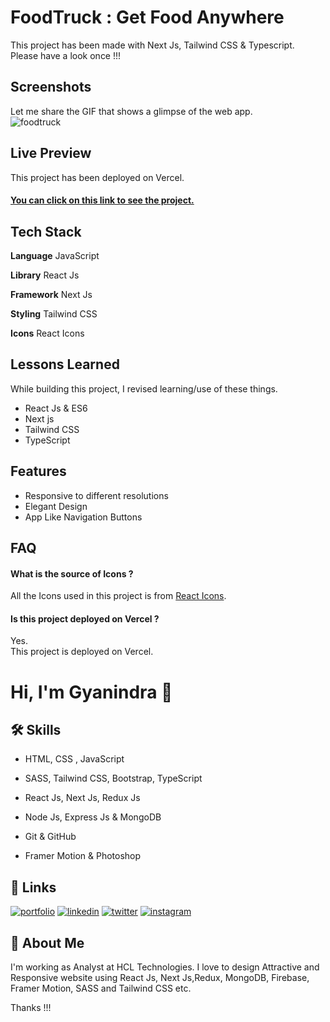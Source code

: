 
# FoodTruck : Get Food Anywhere

This project has been made with Next Js, Tailwind CSS & Typescript.
<br> Please have a look once !!!


## Screenshots

Let me share the GIF that shows a glimpse of the web app. <br>
![foodtruck](https://github.com/iGyanendraYadav/FoodTruck/assets/49138951/24e8877d-9fc6-4f8d-908d-bf75ea3631d6)



## Live Preview

This project has been deployed on Vercel. <br>
<h4><a href="https://foodtruck-rho.vercel.app/">You can click on this link to see the project.</a></h4>


## Tech Stack

**Language** JavaScript

**Library** React Js

**Framework** Next Js

**Styling** Tailwind CSS

**Icons** React Icons



## Lessons Learned

While building this project, I revised learning/use of these things. 
- React Js & ES6
- Next js
- Tailwind CSS
- TypeScript



## Features

- Responsive to different resolutions
- Elegant Design
- App Like Navigation Buttons




## FAQ

#### What is the source of Icons ?

All the Icons used in this project is from <a href="https://react-icons.github.io/react-icons/"> React Icons</a>.

#### Is this project deployed on Vercel ?

Yes. <br>
This project is deployed on Vercel.




# Hi, I'm Gyanindra 👋


## 🛠 Skills
 - HTML, CSS , JavaScript

 - SASS, Tailwind CSS, Bootstrap, TypeScript

 - React Js, Next Js, Redux Js

 - Node Js, Express Js & MongoDB

 - Git & GitHub

 - Framer Motion & Photoshop



    

## 🔗 Links
[![portfolio](https://img.shields.io/badge/my_portfolio-000?style=for-the-badge&logo=ko-fi&logoColor=white)](https://gyanindra.com/)
[![linkedin](https://img.shields.io/badge/linkedin-0A66C2?style=for-the-badge&logo=linkedin&logoColor=white)](https://www.linkedin.com/in/igyanendrayadav/)
[![twitter](https://img.shields.io/badge/twitter-1DA1F2?style=for-the-badge&logo=twitter&logoColor=white)](https://twitter.com/iGyanendraYadav/)
[![instagram](https://img.shields.io/badge/insta-FD1D1D?style=for-the-badge&logo=instagram&logoColor=white)](https://www.instagram.com/iGyanendraYadav/)


## 🚀 About Me
I'm working as Analyst at HCL Technologies. I love to design Attractive and Responsive website using React Js, Next Js,Redux, MongoDB, Firebase, Framer Motion, SASS and Tailwind CSS etc.
<br>


Thanks !!!

